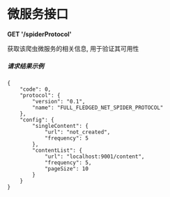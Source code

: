 # 微服务接口

**GET '/spiderProtocol'**

获取该爬虫微服务的相关信息, 用于验证其可用性

##### 请求结果示例 
~~~
{
    "code": 0,
    "protocol": {
        "version": "0.1",
        "name": "FULL_FLEDGED_NET_SPIDER_PROTOCOL"
    },
    "config": {
        "singleContent": {
            "url": "not_created",
            "frequency": 5
        },
        "contentList": {
            "url": "localhost:9001/content",
            "frequency": 5,
            "pageSize": 10
        }
    }
}
~~~
